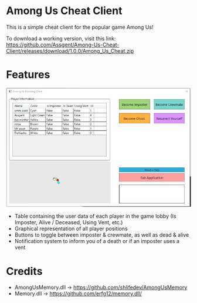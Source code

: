# Among Us Cheat Client

This is a simple cheat client for the popular game Among Us!

To download a working version, visit this link: https://github.com/Assgent/Among-Us-Cheat-Client/releases/download/1.0.0/Among_Us_Cheat.zip



# Features

![enter image description here](https://raw.githubusercontent.com/Assgent/Among-Us-Cheat-Client/1.0.0/amongus.JPG)

 - Table containing the user data of each player in the game lobby (Is Imposter, Alive / Deceased, Using Vent, etc.)
 - Graphical representation of all player positions
 - Buttons to toggle between imposter & crewmate, as well as dead & alive
 - Notification system to inform you of a death or if an imposter uses a vent

# Credits

 - AmongUsMemory.dll -> https://github.com/shlifedev/AmongUsMemory
 - Memory.dll -> https://github.com/erfg12/memory.dll/
